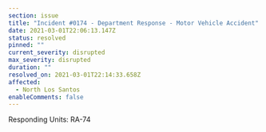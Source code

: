 ```yaml
---
section: issue
title: "Incident #0174 - Department Response - Motor Vehicle Accident"
date: 2021-03-01T22:06:13.147Z
status: resolved
pinned: ""
current_severity: disrupted
max_severity: disrupted
duration: ""
resolved_on: 2021-03-01T22:14:33.658Z
affected:
  - North Los Santos
enableComments: false
---
```

Responding Units: RA-74